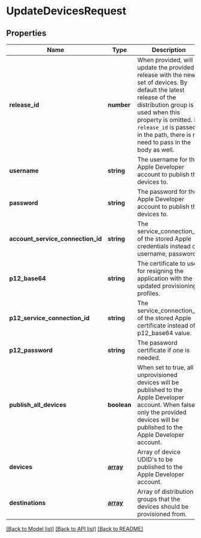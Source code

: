 # UpdateDevicesRequest

## Properties
Name | Type | Description | Notes
------------ | ------------- | ------------- | -------------
**release_id** | **number** | When provided, will update the provided release with the new set of devices. By default the latest release of the distribution group is used when this property is omitted. If `release_id` is passed in the path, there is no need to pass in the body as well. | [optional] 
**username** | **string** | The username for the Apple Developer account to publish the devices to. | [optional] 
**password** | **string** | The password for the Apple Developer account to publish the devices to. | [optional] 
**account_service_connection_id** | **string** | The service_connection_id of the stored Apple credentials instead of username, password. | [optional] 
**p12_base64** | **string** | The certificate to use for resigning the application with the updated provisioning profiles. | [optional] 
**p12_service_connection_id** | **string** | The service_connection_id of the stored Apple certificate instead of p12_base64 value. | [optional] 
**p12_password** | **string** | The password certificate if one is needed. | [optional] 
**publish_all_devices** | **boolean** | When set to true, all unprovisioned devices will be published to the Apple Developer account.  When false, only the provided devices will be published to the Apple Developer account. | [optional] 
**devices** | [**array**](.md) | Array of device UDID&#39;s to be published to the Apple Developer account. | [optional] 
**destinations** | [**array**](.md) | Array of distribution groups that the devices should be provisioned from. | [optional] 

[[Back to Model list]](../README.md#documentation-for-models) [[Back to API list]](../README.md#documentation-for-api-endpoints) [[Back to README]](../README.md)

